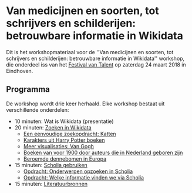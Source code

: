 Van medicijnen en soorten, tot schrijvers en schilderijen: betrouwbare informatie in Wikidata
=============================================================================================

Dit is het workshopmateriaal voor de ''Van medicijnen en soorten, tot schrijvers en schilderijen: betrouwbare informatie in Wikidata'' workshop,
die onderdeel iss van het [Festival van Talent](https://festivalvantalent.nl/) op zaterdag 24 maart 2018 in Eindhoven.

Programma
---------

De workshop wordt drie keer herhaald. Elke workshop bestaat uit verschillende onderdelen:

* 10 minuten: Wat is Wikidata (presentatie)
* 20 minuten: [Zoeken in Wikidata](opdracht2.md)
   * [Een eenvoudige zoekopdracht: Katten](opdracht2.md#een-eenvoudige-zoekopdracht-katten)
   * [Karakters uit Harry Potter boeken](opdracht2.md#karakters-uit-harry-potter-boeken)
   * [Meer visualisaties: Van Gogh](opdracht2.md#meer-visualisaties-van-gogh)
   * [Boeken van voor 1900 door auteurs die in Nederland geboren zijn](opdracht2.md#boeken-van-voor-1900-door-auteurs-die-in-nederland-geboren-zijn)
   * [Beroemde dennebomen in Europa](opdracht2.md#)
* 15 minuten: [Scholia gebruiken](scholia.md)
   * [Opdracht: Onderwerpen opzoeken in Scholia](https://github.com/egonw/fvtworkshop/blob/master/scholia.md#opdracht-onderwerpen-opzoeken-in-scholia)
   * [Opdracht: Welke informatie vinden we via Scholia](https://github.com/egonw/fvtworkshop/blob/master/scholia.md#opdracht-welke-informatie-vinden-we-via-scholia)
* 15 minuten: [Literatuurbronnen](opdracht1.md)


